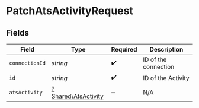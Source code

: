 # PatchAtsActivityRequest


## Fields

| Field                                                     | Type                                                      | Required                                                  | Description                                               |
| --------------------------------------------------------- | --------------------------------------------------------- | --------------------------------------------------------- | --------------------------------------------------------- |
| `connectionId`                                            | *string*                                                  | :heavy_check_mark:                                        | ID of the connection                                      |
| `id`                                                      | *string*                                                  | :heavy_check_mark:                                        | ID of the Activity                                        |
| `atsActivity`                                             | [?Shared\AtsActivity](../../Models/Shared/AtsActivity.md) | :heavy_minus_sign:                                        | N/A                                                       |